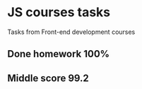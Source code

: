 # JS courses tasks
Tasks from Front-end development courses
## Done homework 100%
## Middle score 99.2
